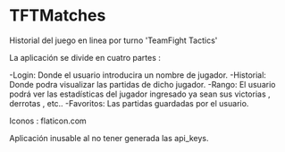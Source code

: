 # TFTMatches
Historial del juego en linea por turno 'TeamFight Tactics'

La aplicación se divide en cuatro partes :

  -Login: Donde el usuario introducira un nombre de jugador.
  -Historial: Donde podra visualizar las partidas de dicho jugador.
  -Rango:  El usuario podrá ver las estadísticas del jugador ingresado ya sean sus victorias , derrotas , etc..
  -Favoritos: Las partidas guardadas por el usuario.
  
Iconos : flaticon.com

Aplicación inusable al no tener generada las api_keys.

